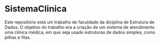 # SistemaClinica
Este repositório está um trabalho de faculdade da diciplina de Estrutura de Dados. O objetivo do trabalho era a criação de um sistema de atendimento uma clínica médica, em que seja usado estruturas de dados simples, como pilhas e filas.
